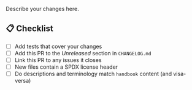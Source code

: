 Describe your changes here.

## 📋 Checklist

- [ ] Add tests that cover your changes
- [ ] Add this PR to the _Unreleased_ section in `CHANGELOG.md`
- [ ] Link this PR to any issues it closes
- [ ] New files contain a SPDX license header
- [ ] Do descriptions and terminology match `handbook` content (and visa-versa) 
